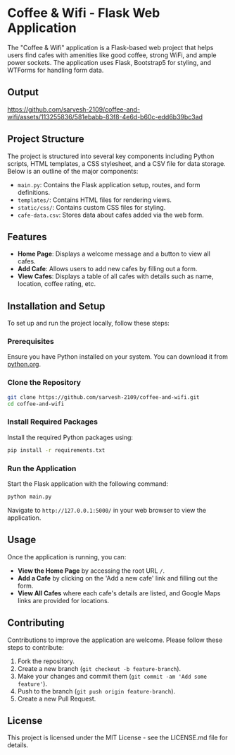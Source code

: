 # Coffee & Wifi - Flask Web Application

The "Coffee & Wifi" application is a Flask-based web project that helps users find cafes with amenities like good coffee, strong WiFi, and ample power sockets. The application uses Flask, Bootstrap5 for styling, and WTForms for handling form data.

## Output


https://github.com/sarvesh-2109/coffee-and-wifi/assets/113255836/581ebabb-83f8-4e6d-b60c-edd6b39bc3ad


## Project Structure

The project is structured into several key components including Python scripts, HTML templates, a CSS stylesheet, and a CSV file for data storage. Below is an outline of the major components:

- `main.py`: Contains the Flask application setup, routes, and form definitions.
- `templates/`: Contains HTML files for rendering views.
- `static/css/`: Contains custom CSS files for styling.
- `cafe-data.csv`: Stores data about cafes added via the web form.

## Features

- **Home Page**: Displays a welcome message and a button to view all cafes.
- **Add Cafe**: Allows users to add new cafes by filling out a form.
- **View Cafes**: Displays a table of all cafes with details such as name, location, coffee rating, etc.

## Installation and Setup

To set up and run the project locally, follow these steps:

### Prerequisites

Ensure you have Python installed on your system. You can download it from [python.org](https://www.python.org/).

### Clone the Repository

```bash
git clone https://github.com/sarvesh-2109/coffee-and-wifi.git
cd coffee-and-wifi
```

### Install Required Packages

Install the required Python packages using:

```bash
pip install -r requirements.txt
```

### Run the Application

Start the Flask application with the following command:

```bash
python main.py
```

Navigate to `http://127.0.0.1:5000/` in your web browser to view the application.

## Usage

Once the application is running, you can:

- **View the Home Page** by accessing the root URL `/`.
- **Add a Cafe** by clicking on the 'Add a new cafe' link and filling out the form.
- **View All Cafes** where each cafe's details are listed, and Google Maps links are provided for locations.

## Contributing

Contributions to improve the application are welcome. Please follow these steps to contribute:

1. Fork the repository.
2. Create a new branch (`git checkout -b feature-branch`).
3. Make your changes and commit them (`git commit -am 'Add some feature'`).
4. Push to the branch (`git push origin feature-branch`).
5. Create a new Pull Request.

## License

This project is licensed under the MIT License - see the LICENSE.md file for details.

